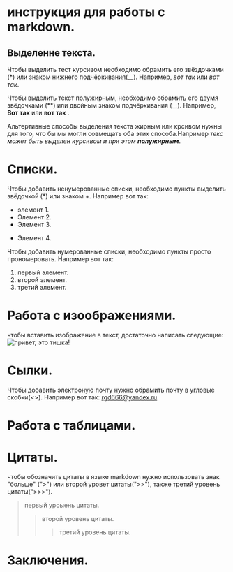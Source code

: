 # инструкция для работы с markdown.

## Выделенне текста.

Чтобы выделить тест курсивом необходимо обрамить его звёздочками (*) или знаком нижнего подчёркивания(__). Например, *вот так* или _вот так_. 

Чтобы выделить текст полужирным, необходимо обрамить его двумя звёдочками (**) или двойным знаком подчёркивания (__). Например, **Вот так** или __вот так__ .

Альтертивные способы выделения текста жирным или крсивом нужны для того, что бы мы могли совмещать оба этих способа.Например _текс может быть выделен курсивом и при этом **полужирным**_.  

# Списки.
Чтобы добавить ненумерованные списки, необходимо пункты выделить звёдочкой (*) или знаком +. Например вот так:
* элемент 1.
* Элемент 2.
* Элемент 3.
+ Элемент 4.

Чтобы добавить нумерованные списки, необходимо пункты просто прономеровать. Например вот так:
1. первый элемент.
2. второй элемент.
3. третий элемент.

# Работа с изоображениями.

чтобы вставить изображение в текст, достаточно написать следующие: ![привет, это тишка!](tishka.jpg)

# Сылки.

Чтобы добавить электроную почту нужно обрамить почту в угловые скобки(<>). Например вот так: <rgd666@yandex.ru>

# Работа с таблицами.

# Цитаты.

чтобы обозначить цитаты в языке markdown нужно использовать знак "больше"
(">") или второй уровет цитаты(">>"), также третий уровень цитаты(">>>").

> первый уроыень цитаты.
>>второй уровень цитаты.
>>>третий уровень цитаты.

# Заключения.